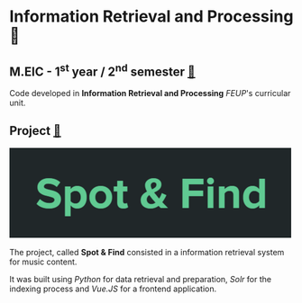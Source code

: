 # Information Retrieval and Processing 🔎

## M.EIC - 1<sup>st</sup> year / 2<sup>nd</sup> semester [🔗](https://sigarra.up.pt/feup/pt/ucurr_geral.ficha_uc_view?pv_ocorrencia_id=486244)

Code developed in **Information Retrieval and Processing** *FEUP*'s curricular unit.

## Project [📂](Project/)

![](Project/SpotFind.png)

The project, called **Spot & Find** consisted in a information retrieval system for music content.

It was built using *Python* for data retrieval and preparation, *Solr* for the indexing process and *Vue.JS* for a frontend application.